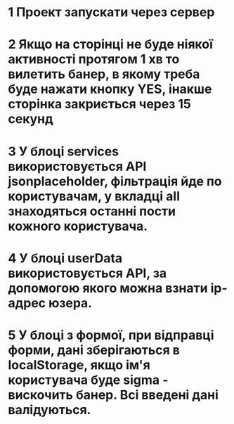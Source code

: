 # 1 Проект запускати через сервер
# 2 Якщо на сторінці не буде ніякої активності протягом 1 хв то вилетить банер, в якому треба буде нажати кнопку YES, інакше сторінка закриється через 15 секунд
# 3 У блоці services використовується API jsonplaceholder, фільтрація йде по користувачам, у вкладці all знаходяться останні пости кожного користувача.
# 4 У блоці userData використовується API, за допомогою якого можна взнати ip-адрес юзера.
# 5 У блоці з формої, при відправці форми, дані зберігаються в localStorage, якщо ім'я користувача буде sigma - вискочить банер. Всі введені дані валідуються.